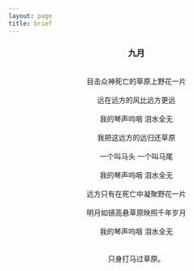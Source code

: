 ```yaml
---
layout: page
title: brief
---
```

<h3 style="text-align:center;">九月</h3>
<p  style="text-align:center;">

<br />
目击众神死亡的草原上野花一片<br /><br />
远在远方的风比远方更远<br /><br />
我的琴声呜咽 泪水全无<br /><br />
我把这远方的远归还草原<br /><br />
一个叫马头 一个叫马尾<br /><br />
我的琴声呜咽 泪水全无<br /><br />
远方只有在死亡中凝聚野花一片<br /><br />
明月如镜高悬草原映照千年岁月<br /><br />
我的琴声呜咽 泪水全无<br /><br /><br />
只身打马过草原。<br />

</p>
